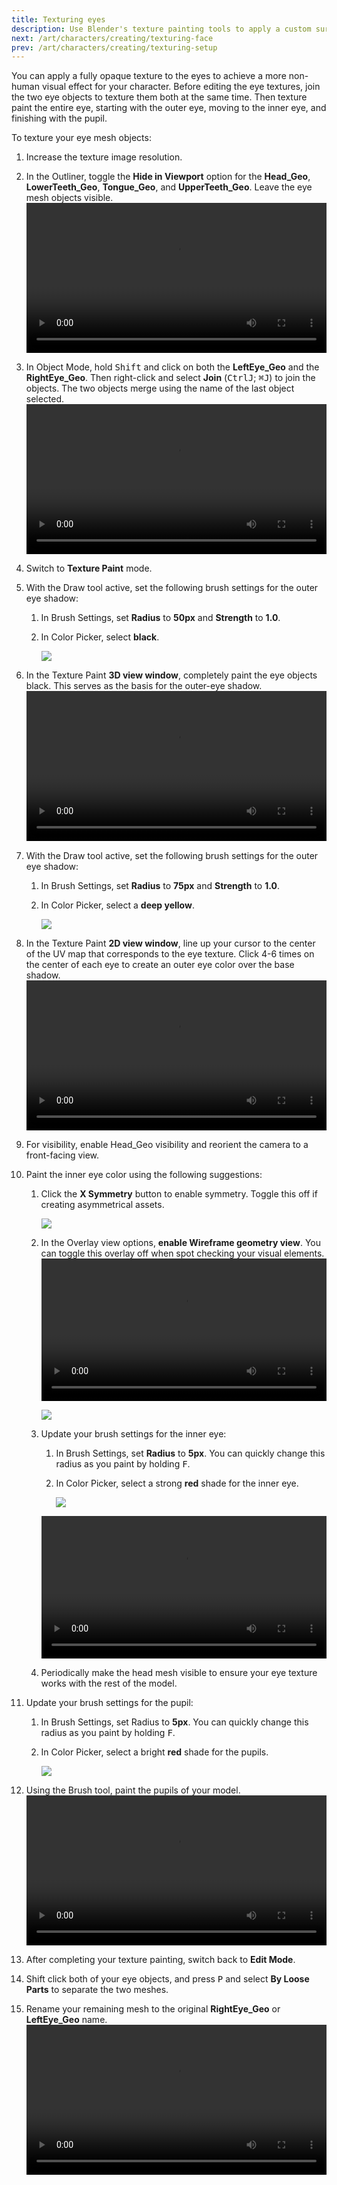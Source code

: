 ```yaml
---
title: Texturing eyes
description: Use Blender's texture painting tools to apply a custom surface appearance on your character's eyes.
next: /art/characters/creating/texturing-face
prev: /art/characters/creating/texturing-setup
---
```


You can apply a fully opaque texture to the eyes to achieve a more non-human visual effect for your character. Before editing the eye textures, join the two eye objects to texture them both at the same time. Then texture paint the entire eye, starting with the outer eye, moving to the inner eye, and finishing with the pupil.

To texture your eye mesh objects:

1.  Increase the texture image resolution.
2.  In the Outliner, toggle the **Hide in Viewport** option for the **Head_Geo**, **LowerTeeth_Geo**, **Tongue_Geo**, and **UpperTeeth_Geo**. Leave the eye mesh objects visible.
    <video controls src="../../../assets/art/avatar/basic-creation/Texturing_01.mp4" width="100%"></video>
3.  In Object Mode, hold <kbd>Shift</kbd> and click on both the **LeftEye_Geo** and the **RightEye_Geo**. Then right-click and select **Join** (<kbd>Ctrl</kbd><kbd>J</kbd>; <kbd>⌘</kbd><kbd>J</kbd>) to join the objects. The two objects merge using the name of the last object selected.
    <video controls src="../../../assets/art/avatar/basic-creation/Texturing_02.mp4" width="100%"></video>
4.  Switch to **Texture Paint** mode.
5.  With the Draw tool active, set the following brush settings for the outer eye shadow:

    1. In Brush Settings, set **Radius** to **50px** and **Strength** to **1.0**.
    2. In Color Picker, select **black**.

       <img src="../../../assets/art/avatar/basic-creation/Texturing-Shadow-Settings.png" />

6.  In the Texture Paint **3D view window**, completely paint the eye objects black. This serves as the basis for the outer-eye shadow.
    <video controls src="../../../assets/art/avatar/basic-creation/Texturing_03.mp4" width="100%"></video>
7.  With the Draw tool active, set the following brush settings for the outer eye shadow:

    1. In Brush Settings, set **Radius** to **75px** and **Strength** to **1.0**.
    2. In Color Picker, select a **deep yellow**.

       <img src="../../../assets/art/avatar/basic-creation/Texturing-Outer-Brush-Settings.png" />

8.  In the Texture Paint **2D view window**, line up your cursor to the center of the UV map that corresponds to the eye texture. Click 4-6 times on the center of each eye to create an outer eye color over the base shadow.
    <video controls src="../../../assets/art/avatar/basic-creation/Texturing_04.mp4" width="100%"></video>

9.  For visibility, enable Head_Geo visibility and reorient the camera to a front-facing view.
10. Paint the inner eye color using the following suggestions:

    1.  Click the **X Symmetry** button to enable symmetry. Toggle this off if creating asymmetrical assets.

        <img src="../../../assets/art/avatar/basic-creation/Texturing-X-Symmetry.png" />

    2.  In the Overlay view options, **enable Wireframe geometry view**. You can toggle this overlay off when spot checking your visual elements.
        <video controls src="../../../assets/art/avatar/basic-creation/Texturing_05.mp4" width="100%"></video>

        <img src="../../../assets/art/avatar/basic-creation/Texturing-Wireframe-Toggle.png" />

    3.  Update your brush settings for the inner eye:

        1. In Brush Settings, set **Radius** to **5px**. You can quickly change this radius as you paint by holding <kbd>F</kbd>.
        2. In Color Picker, select a strong **red** shade for the inner eye.

           <img src="../../../assets/art/avatar/basic-creation/Texturing-Inner-Eye.png" />

        <video controls src="../../../assets/art/avatar/basic-creation/Texturing_06.mp4" width="100%"></video>

    4.  Periodically make the head mesh visible to ensure your eye texture works with the rest of the model.

11. Update your brush settings for the pupil:

    1. In Brush Settings, set Radius to **5px**. You can quickly change this radius as you paint by holding <kbd>F</kbd>.
    2. In Color Picker, select a bright **red** shade for the pupils.

       <img src="../../../assets/art/avatar/basic-creation/Texturing-Pupil-Brush-Settings.png" />

12. Using the Brush tool, paint the pupils of your model.
    <video controls src="../../../assets/art/avatar/basic-creation/Texturing_07.mp4" width="100%"></video>
13. After completing your texture painting, switch back to **Edit Mode**.
14. Shift click both of your eye objects, and press <kbd>P</kbd> and select **By Loose Parts** to separate the two meshes.
15. Rename your remaining mesh to the original **RightEye_Geo** or **LeftEye_Geo** name.
    <video controls src="../../../assets/art/avatar/basic-creation/Texturing_08.mp4" width="100%"></video>
